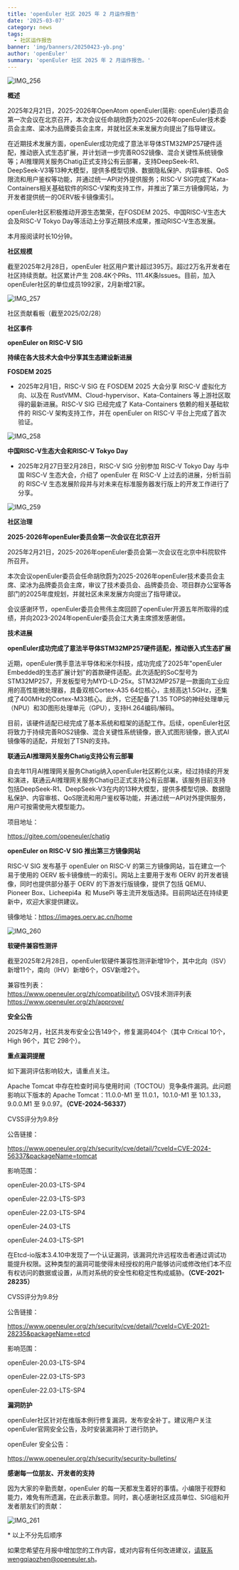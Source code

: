 ```yaml
---
title: 'openEuler 社区 2025 年 2 月运作报告'
date: '2025-03-07'
category: news
tags:
  - 社区运作报告
banner: 'img/banners/20250423-yb.png'
author: 'openEuler'
summary: 'openEuler 社区 2025 年 2 月运作报告。'
---
```





![IMG\_256](./media/image1.png)

**概述**

2025年2月21日，2025-2026年OpenAtom openEuler(简称:
openEuler)委员会第一次会议在北京召开，本次会议任命胡欣蔚为2025-2026年openEuler技术委员会主席、梁冰为品牌委员会主席，并就社区未来发展方向提出了指导建议。

在近期技术发展方面，openEuler成功完成了意法半导体STM32MP257硬件适配，推动嵌入式生态扩展，并计划进一步完善ROS2镜像、混合关键性系统镜像等；AI推理网关服务Chatig正式支持公有云部署，支持DeepSeek-R1、DeepSeek-V3等13种大模型，提供多模型切换、数据隐私保护、内容审核、QoS限流和用户鉴权等功能，并通过统一API对外提供服务；RISC-V
SIG完成了Kata-Containers相关基础软件的RISC-V架构支持工作，并推出了第三方镜像网站，为开发者提供统一的OERV板卡镜像索引。

openEuler社区积极推动开源生态繁荣，在FOSDEM
2025、中国RISC-V生态大会及RISC-V Tokyo
Day等活动上分享近期技术成果，推动RISC-V生态发展。

本月报阅读时长10分钟。

**社区规模**

截至2025年2月28日，openEuler
社区用户累计超过395万。超过2万名开发者在社区持续贡献。社区累计产生
208.4K个PRs、111.4K条Issues。目前，加入openEuler社区的单位成员1992家，2月新增21家。

![IMG\_257](./media/image2.jpeg)

社区贡献看板（截至2025/02/28）

**社区事件**

**openEuler on RISC-V SIG**

**持续在各大技术大会中分享其生态建设新进展**



**FOSDEM 2025**

-   2025年2月1日，RISC-V SIG 在 FOSDEM 2025 大会分享 RISC-V
    虚拟化方向、以及在 RustVMM、Cloud-hypervisor、Kata-Containers
    等上游社区取得的最新进展。RISC-V SIG 已经完成了 Kata-Containers
    依赖的相关基础软件的 RISC-V 架构支持工作，并在 openEuler on RISC-V
    平台上完成了首次验证。

![IMG\_258](./media/image3.jpeg)



**中国RISC-V生态大会和RISC-V Tokyo Day**

-   2025年2月27日至2月28日，RISC-V SIG 分别参加 RISC-V Tokyo Day 与中国
    RISC-V 生态大会，介绍了 openEuler 在 RISC-V 上过去的进展，分析当前的
    RISC-V
    生态发展阶段并与对未来在标准服务器发行版上的开发工作进行了分享。

![IMG\_259](./media/image4.jpeg)

**社区治理**

**2025-2026年openEuler委员会第一次会议在北京召开**

2025年2月21日，2025-2026年openEuler委员会第一次会议在北京中科院软件所召开。

本次会议openEuler委员会任命胡欣蔚为2025-2026年openEuler技术委员会主席、梁冰为品牌委员会主席，审议了技术委员会、品牌委员会、项目群办公室等各部门的2025年度规划，并就社区未来发展方向提出了指导建议。

会议感谢环节，openEuler委员会熊伟主席回顾了openEuler开源五年所取得的成绩，并向2023-2024年openEuler委员会江大勇主席颁发感谢信。

**技术进展**

**openEuler成功完成了意法半导体STM32MP257硬件适配，推动嵌入式生态扩展**

近期，openEuler携手意法半导体和米尔科技，成功完成了2025年"openEuler
Embedded的生态扩展计划"的首款硬件适配。此次适配的SoC型号为STM32MP257，开发板型号为MYD-LD-25x。STM32MP257是一款面向工业应用的高性能微处理器，具备双核Cortex-A35
64位核心，主频高达1.5GHz，还集成了400MHz的Cortex-M33核心。此外，它还配备了1.35
TOPS的神经处理单元（NPU）和3D图形处理单元（GPU），支持H.264编码/解码。

目前，该硬件适配已经完成了基本系统和框架的适配工作。后续，openEuler社区将致力于持续完善ROS2镜像、混合关键性系统镜像，嵌入式图形镜像，嵌入式AI镜像等的适配，并规划了TSN的支持。

**联通云AI推理网关服务Chatig支持公有云部署**

自去年11月AI推理网关服务Chatig纳入openEuler社区孵化以来，经过持续的开发和演进，联通云AI推理网关服务Chatig已正式支持公有云部署。该服务目前支持包括DeepSeek-R1、DeepSeek-V3在内的13种大模型，提供多模型切换、数据隐私保护、内容审核、QoS限流和用户鉴权等功能，并通过统一API对外提供服务，用户可按需使用大模型能力。

项目地址：

https://gitee.com/openeuler/chatig

**openEuler on RISC-V SIG 推出第三方镜像网站**

RISC-V SIG 发布基于 openEuler on RISC-V
的第三方镜像网站，旨在建立一个易于使用的 OERV
板卡镜像统一的索引。网站上主要用于发布 OERV
的开发者镜像，同时也提供部分基于 OERV 的下游发行版镜像，提供了包括
QEMU、Pioneer Box、Licheepi4a  和 MusePi
等主流开发版选择。目前网站还在持续更新中，欢迎大家提供建议。

镜像地址：https://images.oerv.ac.cn/home

![IMG\_260](./media/image5.png)

**软硬件兼容性测评**

截至2025年2月28日，openEuler软硬件兼容性测评新增19个，其中北向（ISV）新增11个，南向（IHV）新增6个，OSV新增2个。

兼容性列表：\
https://www.openeuler.org/zh/compatibility/\
OSV技术测评列表\
https://www.openeuler.org/zh/approve/

**安全公告**

2025年2月，社区共发布安全公告149个，修复漏洞404个（其中 Critical
10个，High 96个，其它 298个）。


**重点漏洞提醒**

如下漏洞评估影响较大，请重点关注。


Apache Tomcat
中存在检查时间与使用时间（TOCTOU）竞争条件漏洞。此问题影响以下版本的
Apache Tomcat：11.0.0-M1 至 11.0.1，10.1.0-M1 至 10.1.33，9.0.0.M1 至
9.0.97。**（CVE-2024-56337）**

CVSS评分为9.8分

公告链接：

https://www.openeuler.org/zh/security/cve/detail/?cveId=CVE-2024-56337&packageName=tomcat

影响范围：

openEuler-20.03-LTS-SP4

openEuler-22.03-LTS-SP3

openEuler-22.03-LTS-SP4

openEuler-24.03-LTS

openEuler-24.03-LTS-SP1

在Etcd-io版本3.4.10中发现了一个认证漏洞，该漏洞允许远程攻击者通过调试功能提升权限。这种类型的漏洞可能使得未经授权的用户能够访问或修改他们本不应有权访问的数据或设置，从而对系统的安全性和稳定性构成威胁。**（CVE-2021-28235）**

CVSS评分为9.8分

公告链接：

https://www.openeuler.org/zh/security/cve/detail/?cveId=CVE-2021-28235&packageName=etcd

影响范围： 

openEuler-20.03-LTS-SP4

openEuler-22.03-LTS-SP3

openEuler-22.03-LTS-SP4



**漏洞防护**



openEuler社区针对在维版本例行修复漏洞，发布安全补丁。建议用户关注openEuler官网安全公告，及时安装漏洞补丁进行防护。

openEuler 安全公告：

https://www.openeuler.org/zh/security/security-bulletins/

**感谢每一位朋友、开发者的支持**

因为大家的辛勤贡献，openEuler
的每一天都发生着好的事情。小编限于视野和能力，难免有所遗漏，在此表示歉意。同时，衷心感谢社区成员单位、SIG组和开发者朋友们的贡献：

![IMG\_261](./media/image6.png)

\* 以上不分先后顺序

如果您希望在月报中增加您的工作内容，或对内容有任何改进建议，请联系wengqiaozhen@openeuler.sh。
